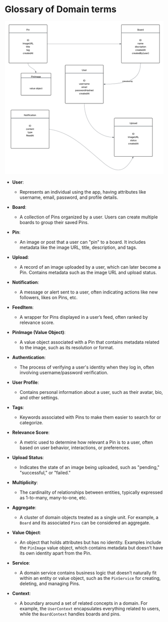 # Glossary of Domain terms 

![alt text](<Blank Diagram from Lucidchart.png>)

- **User**:
  - Represents an individual using the app, having attributes like username, email, password, and profile details.
  
- **Board**:
  - A collection of Pins organized by a user. Users can create multiple boards to group their saved Pins.

- **Pin**:
  - An image or post that a user can "pin" to a board. It includes metadata like the image URL, title, description, and tags.

- **Upload**:
  - A record of an image uploaded by a user, which can later become a Pin. Contains metadata such as the image URL and upload status.

- **Notification**:
  - A message or alert sent to a user, often indicating actions like new followers, likes on Pins, etc.

- **FeedItem**:
  - A wrapper for Pins displayed in a user’s feed, often ranked by relevance score.

- **PinImage (Value Object)**:
  - A value object associated with a Pin that contains metadata related to the image, such as its resolution or format.

- **Authentication**:
  - The process of verifying a user's identity when they log in, often involving username/password verification.

- **User Profile**:
  - Contains personal information about a user, such as their avatar, bio, and other settings.

- **Tags**:
  - Keywords associated with Pins to make them easier to search for or categorize.

- **Relevance Score**:
  - A metric used to determine how relevant a Pin is to a user, often based on user behavior, interactions, or preferences.

- **Upload Status**:
  - Indicates the state of an image being uploaded, such as "pending," "successful," or "failed."

- **Multiplicity**:
  - The cardinality of relationships between entities, typically expressed as 1-to-many, many-to-one, etc.

- **Aggregate**:
  - A cluster of domain objects treated as a single unit. For example, a `Board` and its associated `Pins` can be considered an aggregate.

- **Value Object**:
  - An object that holds attributes but has no identity. Examples include the `PinImage` value object, which contains metadata but doesn’t have its own identity apart from the Pin.

- **Service**:
  - A domain service contains business logic that doesn’t naturally fit within an entity or value object, such as the `PinService` for creating, deleting, and managing Pins.

- **Context**:
  - A boundary around a set of related concepts in a domain. For example, the `UserContext` encapsulates everything related to users, while the `BoardContext` handles boards and pins.
